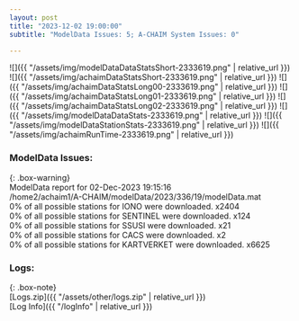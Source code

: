 ```yaml
---
layout: post
title: "2023-12-02 19:00:00"
subtitle: "ModelData Issues: 5; A-CHAIM System Issues: 0"

---
```


![]({{ "/assets/img/modelDataDataStatsShort-2333619.png" | relative_url }})
![]({{ "/assets/img/achaimDataStatsShort-2333619.png" | relative_url }})
![]({{ "/assets/img/achaimDataStatsLong00-2333619.png" | relative_url }})
![]({{ "/assets/img/achaimDataStatsLong01-2333619.png" | relative_url }})
![]({{ "/assets/img/achaimDataStatsLong02-2333619.png" | relative_url }})
![]({{ "/assets/img/modelDataDataStats-2333619.png" | relative_url }})
![]({{ "/assets/img/modelDataStationStats-2333619.png" | relative_url }})
![]({{ "/assets/img/achaimRunTime-2333619.png" | relative_url }})


### ModelData Issues:  
  
{: .box-warning}  
 ModelData report for 02-Dec-2023 19:15:16   
 /home2/achaim1/A-CHAIM/modelData/2023/336/19/modelData.mat   
 0% of all possible stations for IONO were downloaded. x2404   
 0% of all possible stations for SENTINEL were downloaded. x124   
 0% of all possible stations for SSUSI were downloaded. x21   
 0% of all possible stations for CACS were downloaded. x2   
 0% of all possible stations for KARTVERKET were downloaded. x6625   
  


### Logs:  
  
{: .box-note}  
[Logs.zip]({{ "/assets/other/logs.zip" | relative_url }})  
[Log Info]({{ "/logInfo" | relative_url }})  
